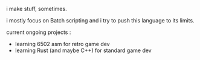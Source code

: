 i make stuff, sometimes.


i mostly focus on Batch scripting and i try to push this language to its limits.

current ongoing projects :

- learning 6502 asm for retro game dev
- learning Rust (and maybe C++) for standard game dev
